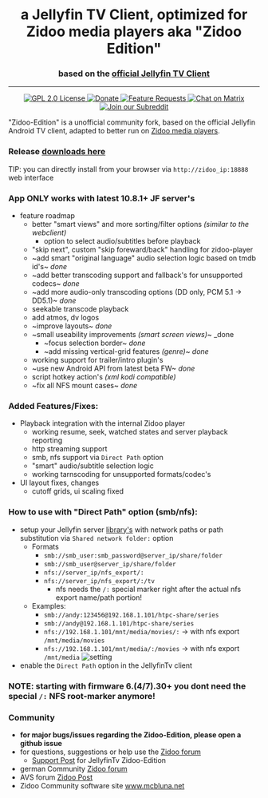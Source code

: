 
<h1 align="center">a Jellyfin TV Client, optimized for Zidoo media players aka "Zidoo Edition"</h1>  
<h3 align="center">based on the <a href="https://github.com/jellyfin/jellyfin-androidtv">official Jellyfin TV Client</a></h3>  
  
---  
  
<p align="center">  
<a href="https://github.com/jellyfin/jellyfin-androidtv">  
<img alt="GPL 2.0 License" src="https://img.shields.io/github/license/jellyfin/jellyfin-androidtv.svg"/>  
</a>  
<a href="https://opencollective.com/jellyfin">  
<img alt="Donate" src="https://img.shields.io/opencollective/all/jellyfin.svg?label=backers"/>  
</a>  
<a href="https://features.jellyfin.org">  
<img alt="Feature Requests" src="https://img.shields.io/badge/fider-vote%20on%20features-success.svg"/>  
</a>  
<a href="https://matrix.to/#/+jellyfin:matrix.org">  
<img alt="Chat on Matrix" src="https://img.shields.io/matrix/jellyfin:matrix.org.svg?logo=matrix"/>  
</a>  
<a href="https://www.reddit.com/r/jellyfin">  
<img alt="Join our Subreddit" src="https://img.shields.io/badge/reddit-r%2Fjellyfin-%23FF5700.svg"/>  
</a>  
  
"Zidoo-Edition" is a unofficial community fork, based on the official Jellyfin Android TV client, adapted to better run on [Zidoo media players](https://www.zidoo.tv).
### Release [downloads here](https://github.com/Andy2244/jellyfin-androidtv-zidoo/releases)
TIP: you can directly install from your browser via `http://zidoo_ip:18888` web interface
### App ONLY works with latest 10.8.1+ JF server's
- feature roadmap
    - better "smart views" and more sorting/filter options _(similar to the webclient)_
    	- option to select audio/subtitles before playback
    - "skip next", custom "skip foreward/back" handling for zidoo-player
    - ~add smart "original language" audio selection logic based on tmdb id's~ _done_
    - ~add better transcoding support and fallback's for unsupported codecs~ _done_
    - ~add more audio-only transcoding options (DD only, PCM 5.1 -> DD5.1)~ _done_
    - seekable transcode playback
    - add atmos, dv logos
    - ~improve layouts~ _done_
    - ~small useability improvements _(smart screen views)_~ _done
      - ~focus selection border~ _done_
      - ~add missing vertical-grid features _(genre)_~ _done_
    - working support for trailer/intro plugin's
    - ~use new Android API from latest beta FW~ _done_
    - script hotkey action's _(xml kodi compatible)_
    - ~fix all NFS mount cases~ _done_
### Added Features/Fixes:
 - Playback integration with the internal Zidoo player
   - working resume, seek, watched states and server playback reporting 
   - http streaming support
   - smb, nfs support via `Direct Path` option
   - "smart" audio/subtitle selection logic
   - working tarnscoding for unsupported formats/codec's
 - UI layout fixes, changes
	 - cutoff grids, ui scaling fixed
### How to use with "Direct Path" option (smb/nfs):
- setup your Jellyfin server [library's](https://jellyfin.org/docs/general/server/libraries.html) with network paths or path substitution via `Shared network folder:` option
	- Formats
		- `smb://smb_user:smb_password@server_ip/share/folder`
		- `smb://smb_user@server_ip/share/folder`
		- `nfs://server_ip/nfs_export/:`
		- `nfs://server_ip/nfs_export/:/tv`
			- nfs needs the `/:` special marker right after the actual nfs export name/path portion!
	- Examples: 
		- `smb://andy:123456@192.168.1.101/htpc-share/series`
		- `smb://andy@192.168.1.101/htpc-share/series`
		- `nfs://192.168.1.101/mnt/media/movies/:` -> with nfs export `/mnt/media/movies`
 		- `nfs://192.168.1.101/mnt/media/:/movies` -> with nfs export `/mnt/media`
![setting](https://user-images.githubusercontent.com/5340247/174437861-c1db621a-d4b2-4696-b33c-5152c0c67fb6.png)
- enable the `Direct Path` option in the JellyfinTv client
### NOTE: starting with firmware 6.(4/7).30+ you dont need the special `/:` NFS root-marker anymore!
### Community
- **for major bugs/issues regarding the Zidoo-Edition, please open a github issue**
- for questions, suggestions or help use the [Zidoo forum](http://forum.zidoo.tv/index.php)
	- [Support Post](http://forum.zidoo.tv/index.php?threads/jellyfintv-zidoo-edition-support-post.93902/) for JellyfinTv Zidoo-Edition
- german Community [Zidoo forum](https://www.android-mediaplayer.de/forum/index.php?board/82-zidoo-player-x6-pro-x8-x9s-z9s-z9x-x10-z10-z10pro-x20-x20pro-z1000-z1000pro-uhd2/)
- AVS forum [Zidoo Post](https://www.avsforum.com/threads/zidoo-z9x-rtd1619-thread.3140924/page-999)
- Zidoo Community software site www.mcbluna.net
